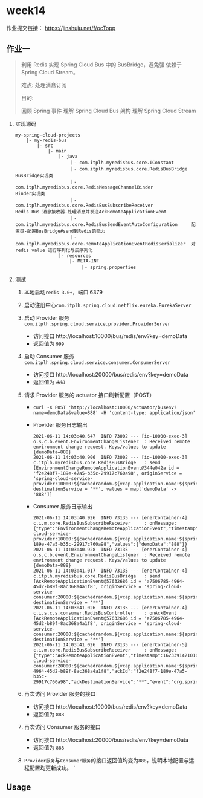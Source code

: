 # week14

作业提交链接： https://jinshuju.net/f/ocTopp

## 作业一

> 利用 Redis 实现 Spring Cloud Bus 中的 BusBridge，避免强 依赖于 Spring Cloud Stream。
> 
> 难点: 处理消息订阅
> 
> 目的:
> 
> 回顾 Spring 事件
> 理解 Spring Cloud Bus 架构
> 理解 Spring Cloud Stream

1. 实现源码

    ```
   my-spring-cloud-projects
        |- my-redis-bus
            |- src
                |- main
                    |- java
                        ｜- com.itplh.myredisbus.core.IConstant
                        ｜- com.itplh.myredisbus.core.RedisBusBridge                         BusBridge实现类
                        ｜- com.itplh.myredisbus.core.RedisMessageChannelBinder              Binder实现类
                        ｜- com.itplh.myredisbus.core.RedisBusSubscribeReceiver              Redis Bus 消息接收器-处理消息并发送AckRemoteApplicationEvent
                        ｜- com.itplh.myredisbus.core.RedisBusSendEventAutoConfiguration     配置类-配置BusBridge#send到Redis的能力
                        ｜- com.itplh.myredisbus.core.RemoteApplicationEventRedisSerializer  对redis value 进行序列化与反序列化
                    |- resources
                        |- META-INF
                            ｜- spring.properties
    ```

2. 测试

    1. 本地启动`redis 3.0+`，端口 6379
    
    2. 启动注册中心`com.itplh.spring.cloud.netflix.eureka.EurekaServer`
    
    3. 启动 Provider 服务`com.itplh.spring.cloud.service.provider.ProviderServer`
        - 访问接口 http://localhost:10000/bus/redis/env?key=demoData
        - 返回值为 `999`
        
    4. 启动 Consumer 服务`com.itplh.spring.cloud.service.consumer.ConsumerServer`
        - 访问接口 http://localhost:20000/bus/redis/env?key=demoData
        - 返回值为 `未知`
        
    5. 请求 Provider 服务的 actuator 接口刷新配置（POST）
        - `curl -X POST 'http://localhost:10000/actuator/busenv?name=demoData&value=888' -H 'content-type: application/json'`
        - Provider 服务日志输出
        
            ```
            2021-06-11 14:03:40.647  INFO 73002 --- [io-10000-exec-3] o.s.c.b.event.EnvironmentChangeListener  : Received remote environment change request. Keys/values to update {demoData=888}
            2021-06-11 14:03:40.906  INFO 73002 --- [io-10000-exec-3] c.itplh.myredisbus.core.RedisBusBridge   : send [EnvironmentChangeRemoteApplicationEvent@344e042a id = 'f2e248f7-189e-47a5-b35c-29917c760a98', originService = 'spring-cloud-service-provider:10000:${cachedrandom.${vcap.application.name:${spring.application.name:application}}.value}', destinationService = '**', values = map['demoData' -> '888']]
            ```
            
        - Consumer 服务日志输出
        
           ```
           2021-06-11 14:03:40.926  INFO 73135 --- [enerContainer-4] c.i.m.core.RedisBusSubscribeReceiver     : onMessage: {"type":"EnvironmentChangeRemoteApplicationEvent","timestamp":1623391420646,"originService":"spring-cloud-service-provider:10000:${cachedrandom.${vcap.application.name:${spring.application.name:application}}.value}","destinationService":"**","id":"f2e248f7-189e-47a5-b35c-29917c760a98","values":{"demoData":"888"}}
           2021-06-11 14:03:40.928  INFO 73135 --- [enerContainer-4] o.s.c.b.event.EnvironmentChangeListener  : Received remote environment change request. Keys/values to update {demoData=888}
           2021-06-11 14:03:41.017  INFO 73135 --- [enerContainer-4] c.itplh.myredisbus.core.RedisBusBridge   : send [AckRemoteApplicationEvent@57632686 id = 'a7506785-4964-45d2-b89f-8ac368a4a1f8', originService = 'spring-cloud-service-consumer:20000:${cachedrandom.${vcap.application.name:${spring.application.name:application}}.value}', destinationService = '**']
           2021-06-11 14:03:41.026  INFO 73135 --- [enerContainer-4] c.i.s.c.s.consumer.RedisBusController    : onAckEvent [AckRemoteApplicationEvent@57632686 id = 'a7506785-4964-45d2-b89f-8ac368a4a1f8', originService = 'spring-cloud-service-consumer:20000:${cachedrandom.${vcap.application.name:${spring.application.name:application}}.value}', destinationService = '**']
           2021-06-11 14:03:41.026  INFO 73135 --- [enerContainer-5] c.i.m.core.RedisBusSubscribeReceiver     : onMessage: {"type":"AckRemoteApplicationEvent","timestamp":1623391421016,"originService":"spring-cloud-service-consumer:20000:${cachedrandom.${vcap.application.name:${spring.application.name:application}}.value}","destinationService":"**","id":"a7506785-4964-45d2-b89f-8ac368a4a1f8","ackId":"f2e248f7-189e-47a5-b35c-29917c760a98","ackDestinationService":"**","event":"org.springframework.cloud.bus.event.EnvironmentChangeRemoteApplicationEvent"}
           ```
           
    6. 再次访问 Provider 服务的接口
        - 访问接口 http://localhost:10000/bus/redis/env?key=demoData
        - 返回值为 `888`
        
    7. 再次访问 Consumer 服务的接口
        - 访问接口 http://localhost:20000/bus/redis/env?key=demoData
        - 返回值为 `888`
        
    8. `Provider服务`与`Consumer服务`的接口返回值均变为`888`，说明本地配置与远程配置均更新成功。
`
## Usage



